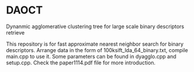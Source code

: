 # DAOCT
Dynanmic agglomerative clustering tree for large scale binary descriptors retrieve

This repository is for fast approximate nearest neighbor search for binary descriptors. Arrange data in the form of 100ksift_lda_64_binary.txt, compile main.cpp to use it. Some parameters can be found in dyagglo.cpp and setup.cpp. Check the paper1114.pdf file for more introduction.
